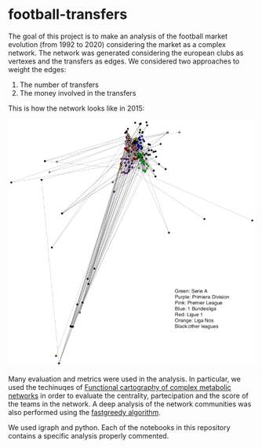 # football-transfers
The goal of this project is to make an analysis of the football market evolution (from 1992 to 2020) considering the market as a complex network.
The network was generated considering the european clubs as vertexes and the transfers as edges. We considered two approaches to weight the edges:

1. The number of transfers
2. The money involved in the transfers

This is how the network looks like in 2015:

![Alt text](plot_2015.png?raw=true "Plot 2015")

Many evaluation and metrics were used in the analysis. In particular, we used the techinuqes of [Functional cartography of complex metabolic networks](https://www.nature.com/articles/nature03288) in order to evaluate the centrality, partecipation and the score of the teams in the network. A deep analysis of the network communities was also performed using the [fastgreedy algorithm]( http://www.arxiv.org/abs/cond-mat/0408187). 

We used igraph and python. Each of the notebooks in this repository contains a specific analysis properly commented.
